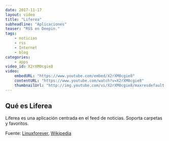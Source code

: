 ```yaml
---
date: 2017-11-17
layout: video
title: "Liferea"
subheadline: "Aplicaciones"
teaser: "RSS en Deepin."
tags:
    - noticias
    - rss
    - Internet
    - blog
categories:
    - apps
video_id: X2rXM0cgie8
video:
    embedURL: "https://www.youtube.com/embed/X2rXM0cgie8"
    contentURL: "https://www.youtube.com/watch?v=X2rXM0cgie8"
    thumbnailUrl: "http://img.youtube.com/vi/X2rXM0cgie8/maxresdefault.jpg"
---
```

<!--more-->

## Qué es Liferea

Liferea es una aplicación centrada en el feed de noticias. Soporta carpetas y favoritos.


Fuente: [Linuxforever](https://www.youtube.com/channel/UC_q0t5xwXatXVzNspw3fVJw), [Wikipedia](https://es.wikipedia.org/wiki/Liferea)
